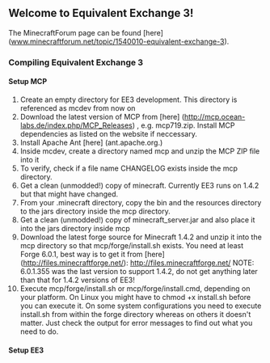 ## Welcome to Equivalent Exchange 3!

The MinecraftForum page can be found [here] (www.minecraftforum.net/topic/1540010-equivalent-exchange-3).

### Compiling Equivalent Exchange 3

#### Setup MCP
1. Create an empty directory for EE3 development. This directory is referenced as mcdev from now on
2. Download the latest version of MCP from [here] (http://mcp.ocean-labs.de/index.php/MCP_Releases) , e.g. mcp719.zip. Install MCP dependencies as listed on the website if neccessary.
3. Install Apache Ant [here] (ant.apache.org.)
3. Inside mcdev, create a directory named mcp and unzip the MCP ZIP file into it
4. To verify, check if a file name CHANGELOG exists inside the mcp directory.
5. Get a clean (unmodded!) copy of minecraft. Currently EE3 runs on 1.4.2 but that might have changed.
6. From your .minecraft directory, copy the bin and the resources directory to the jars directory inside the mcp directory.
7. Get a clean (unmodded!) copy of minecraft_server.jar and also place it into the jars directory inside mcp
8. Download the latest forge source for Minecraft 1.4.2 and unzip it into the mcp directory so that mcp/forge/install.sh exists. You need at least Forge 6.0.1, best way is to get it from [here] (http://files.minecraftforge.net/): http://files.minecraftforge.net/ NOTE: 6.0.1.355 was the last version to support 1.4.2, do not get anything later than that for 1.4.2 versions of EE3!
9. Execute mcp/forge/install.sh or mcp/forge/install.cmd, depending on your platform. On Linux you might have to chmod +x install.sh before you can execute it. On some system configurations you need to execute install.sh from within the forge directory whereas on others it doesn't matter. Just check the output for error messages to find out what you need to do.

#### Setup EE3